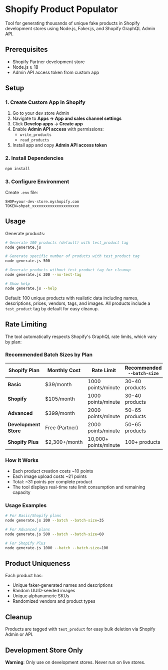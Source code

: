 # Shopify Product Populator

Tool for generating thousands of unique fake products in Shopify development stores using Node.js, Faker.js, and Shopify GraphQL Admin API.

## Prerequisites

- Shopify Partner development store
- Node.js ≥ 18
- Admin API access token from custom app

## Setup

### 1. Create Custom App in Shopify

1. Go to your dev store Admin
2. Navigate to **Apps → App and sales channel settings**
3. Click **Develop apps → Create app**
4. Enable **Admin API access** with permissions:
   - `write_products`
   - `read_products`
5. Install app and copy **Admin API access token**

### 2. Install Dependencies

```bash
npm install
```

### 3. Configure Environment

Create `.env` file:

```env
SHOP=your-dev-store.myshopify.com
TOKEN=shpat_xxxxxxxxxxxxxxxxxxxxx
```

## Usage

Generate products:

```bash
# Generate 100 products (default) with test_product tag
node generate.js

# Generate specific number of products with test_product tag
node generate.js 500

# Generate products without test_product tag for cleanup
node generate.js 200 --no-test-tag

# Show help
node generate.js --help
```

Default: 100 unique products with realistic data including names, descriptions, prices, vendors, tags, and images. All products include a `test_product` tag by default for easy cleanup.

## Rate Limiting

The tool automatically respects Shopify's GraphQL rate limits, which vary by plan:

### Recommended Batch Sizes by Plan

| Shopify Plan | Monthly Cost | Rate Limit | Recommended `--batch-size` |
|--------------|--------------|------------|----------------------------|
| **Basic** | $39/month | 1000 points/minute | 30-40 products |
| **Shopify** | $105/month | 1000 points/minute | 30-40 products |
| **Advanced** | $399/month | 2000 points/minute | 50-65 products |
| **Development Store** | Free (Partner) | 2000 points/minute | 50-65 products |
| **Shopify Plus** | $2,300+/month | 10,000+ points/minute | 100+ products |

### How It Works
- Each product creation costs ~10 points
- Each image upload costs ~21 points  
- Total: ~31 points per complete product
- The tool displays real-time rate limit consumption and remaining capacity

### Usage Examples
```bash
# For Basic/Shopify plans
node generate.js 200 --batch --batch-size=35

# For Advanced plans  
node generate.js 500 --batch --batch-size=60

# For Shopify Plus
node generate.js 1000 --batch --batch-size=100
```

## Product Uniqueness

Each product has:
- Unique faker-generated names and descriptions
- Random UUID-seeded images
- Unique alphanumeric SKUs
- Randomized vendors and product types

## Cleanup

Products are tagged with `test_product` for easy bulk deletion via Shopify Admin or API.

## Development Store Only

**Warning**: Only use on development stores. Never run on live stores.